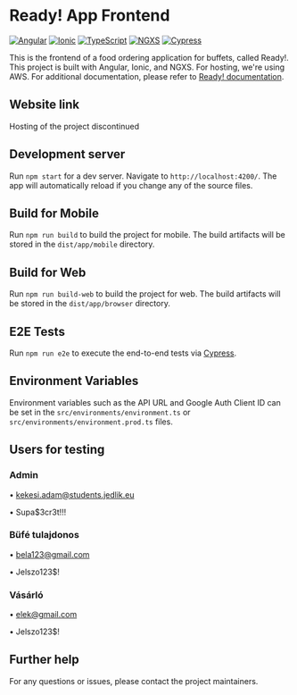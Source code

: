 # Ready! App Frontend

[![Angular](https://img.shields.io/badge/Angular-v14.2.8-red.svg)](https://angular.io/)
[![Ionic](https://img.shields.io/badge/Ionic-v6.3.3-blue.svg)](https://ionicframework.com/)
[![TypeScript](https://img.shields.io/badge/TypeScript-v4.7.3-blue.svg)](https://www.typescriptlang.org/)
[![NGXS](https://img.shields.io/badge/NGXS-v3.7.5-green.svg)](https://www.ngxs.io/)
[![Cypress](https://img.shields.io/badge/Cypress-v10.10.0-yellow.svg)](https://www.cypress.io/)

This is the frontend of a food ordering application for buffets, called Ready!. This project is built with Angular, Ionic, and NGXS. For hosting, we're using AWS. For additional documentation, please refer to [Ready! documentation](https://drive.google.com/file/d/1BGZt1q1ZGE9LqIauFie4dsl1p4Z6XelB/view?usp=share_link).

## Website link
Hosting of the project discontinued

## Development server

Run `npm start` for a dev server. Navigate to `http://localhost:4200/`. The app will automatically reload if you change any of the source files.

## Build for Mobile

Run `npm run build` to build the project for mobile. The build artifacts will be stored in the `dist/app/mobile` directory.

## Build for Web

Run `npm run build-web` to build the project for web. The build artifacts will be stored in the `dist/app/browser` directory.

## E2E Tests

Run `npm run e2e` to execute the end-to-end tests via [Cypress](https://www.cypress.io/).

## Environment Variables

Environment variables such as the API URL and Google Auth Client ID can be set in the `src/environments/environment.ts` or `src/environments/environment.prod.ts` files.

## Users for testing

### Admin
•	kekesi.adam@students.jedlik.eu

•	Supa$3cr3t!!!

### Büfé tulajdonos

•	bela123@gmail.com

•	Jelszo123$!

### Vásárló

•	elek@gmail.com

•	Jelszo123$!


## Further help

For any questions or issues, please contact the project maintainers.
